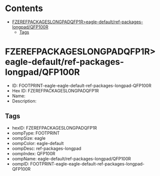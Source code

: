 



Contents
========

* [FZEREFPACKAGESLONGPADQFP1R>eagle-default/ref-packages-longpad/QFP100R](#fzerefpackageslongpadqfp1reagle-defaultref-packages-longpadqfp100r)
	* [Tags](#tags)

# FZEREFPACKAGESLONGPADQFP1R>eagle-default/ref-packages-longpad/QFP100R

- ID: FOOTPRINT-eagle-eagle-default-ref-packages-longpad-QFP100R
- Hex ID: FZEREFPACKAGESLONGPADQFP1R
- Name: 
- Description: 

## Tags

- hexID: FZEREFPACKAGESLONGPADQFP1R
- oompType: FOOTPRINT
- oompSize: eagle
- oompColor: eagle-default
- oompDesc: ref-packages-longpad
- oompIndex: QFP100R
- oompName: eagle-default/ref-packages-longpad/QFP100R
- oompID: FOOTPRINT-eagle-eagle-default-ref-packages-longpad-QFP100R
